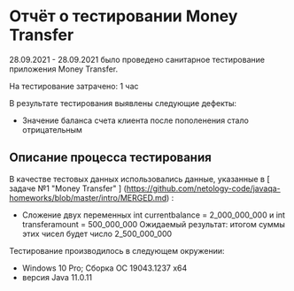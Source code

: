 # Отчёт о тестировании Money Transfer

28.09.2021 - 28.09.2021 было проведено санитарное тестирование  приложения Money Transfer.

На тестирование затрачено: 1 час

В результате тестирования выявлены следующие дефекты:
* Значение баланса счета клиента после пополенения стало отрицательным

## Описание процесса тестирования

В качестве тестовых данных использовались данные, указанные в [ задаче №1 "Money Transfer" ] (https://github.com/netology-code/javaqa-homeworks/blob/master/intro/MERGED.md) :
* Сложение  двух переменных int currentbalance = 2_000_000_000 и int transferamount = 500_000_000
    Ожидаемый результат: итогом суммы этих чисел будет число 2_500_000_000    

Тестирование производилось в следующем окружении:
* Windows 10 Pro; Сборка ОС	19043.1237 х64
* версия Java 11.0.11
